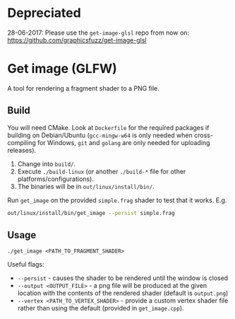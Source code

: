 # Depreciated

28-06-2017: Please use the `get-image-glsl` repo from now on:
https://github.com/graphicsfuzz/get-image-glsl

# Get image (GLFW)

A tool for rendering a fragment shader to a PNG file.

## Build

You will need CMake. Look at `Dockerfile` for the required packages if building on Debian/Ubuntu (`gcc-mingw-w64` is only needed when cross-compiling for Windows, `git` and `golang` are only needed for uploading releases).

1. Change into `build/`.
2. Execute `./build-linux` (or another `./build-*` file for other platforms/configurations).
3. The binaries will be in `out/linux/install/bin/`.

Run `get_image` on the provided `simple.frag` shader to test that it works. E.g.

```bash
out/linux/install/bin/get_image --persist simple.frag
```


## Usage

`./get_image <PATH_TO_FRAGMENT_SHADER>`

Useful flags:
* `--persist` - causes the shader to be rendered until the window is closed
* `--output <OUTPUT_FILE>` - a png file will be produced at the given location with the contents of the rendered shader (default is `output.png`)
* `--vertex <PATH_TO_VERTEX_SHADER>` - provide a custom vertex shader file rather than using the default (provided in `get_image.cpp`).

